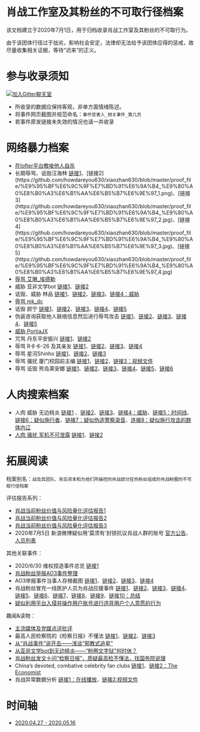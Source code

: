 肖战工作室及其粉丝的不可取行径档案
=========================
该文档建立于2020年7月1日，用于归档收录肖战工作室及其粉丝的不可取行为。

由于该团体行径过于拙劣，影响社会安定，法律却无法给予该团体应得的惩戒，故尽量收集相关证据，等待“迟来”的正义。

参与收录须知
=========================
[![加入Gitter聊天室](https://badges.gitter.im/memcloud/Lobby.svg)](https://gitter.im/howdareyou630/community)
- 所收录的数据应保持客观，非单方面情绪陈述。
- 将事件网页截图并规范命名：`事件受害人_相关事件_第几页`
- 若事件原发链接未失效的情况也请一并收录

网络暴力档案
=========================
- [在lofter平台教唆他人自杀](https://github.com/howdareyou630/xiaozhan630/blob/master/proof_file/%E5%9C%A8lofter%E5%B9%B3%E5%8F%B0%E6%95%99%E5%94%86%E4%BB%96%E4%BA%BA%E8%87%AA%E6%9D%80.jpg)
- 长期辱骂、诋毁汪海林 [链接1](https://m.weibo.cn/status/4518954184332299?)、[链接2](https://github.com/howdareyou630/xiaozhan630/blob/master/proof_file/%E9%95%BF%E6%9C%9F%E7%BD%91%E6%9A%B4_%E9%80%A0%E8%B0%A3%E6%B1%AA%E6%B5%B7%E6%9E%97_1.png)、[链接3](https://github.com/howdareyou630/xiaozhan630/blob/master/proof_file/%E9%95%BF%E6%9C%9F%E7%BD%91%E6%9A%B4_%E9%80%A0%E8%B0%A3%E6%B1%AA%E6%B5%B7%E6%9E%97_2.jpg)、[链接4](https://github.com/howdareyou630/xiaozhan630/blob/master/proof_file/%E9%95%BF%E6%9C%9F%E7%BD%91%E6%9A%B4_%E9%80%A0%E8%B0%A3%E6%B1%AA%E6%B5%B7%E6%9E%97_3.jpg)、[链接5](https://github.com/howdareyou630/xiaozhan630/blob/master/proof_file/%E9%95%BF%E6%9C%9F%E7%BD%91%E6%9A%B4_%E9%80%A0%E8%B0%A3%E6%B1%AA%E6%B5%B7%E6%9E%97_4.jpg)
- [辱骂 艾琳_埃德勒](https://github.com/howdareyou630/xiaozhan630/blob/master/proof_file/%E7%BD%91%E6%9A%B4%E8%89%BE%E7%90%B3_%E5%9F%83%E5%BE%B7%E5%8B%92.jpg)
- 威胁 亚非文学bot [链接1](https://github.com/howdareyou630/xiaozhan630/blob/master/proof_file/%E4%BA%9A%E9%9D%9E%E6%96%87%E5%AD%A6bot%E5%81%9C%E6%9B%B4_1.jpg)、[链接2](https://github.com/howdareyou630/xiaozhan630/blob/master/proof_file/%E4%BA%9A%E9%9D%9E%E6%96%87%E5%AD%A6bot%E5%81%9C%E6%9B%B4_2.jpg)
- 诋毁、威胁 林品 [链接1](https://github.com/howdareyou630/xiaozhan630/blob/master/proof_file/%E6%9E%97%E5%93%81%E8%80%81%E5%B8%88%E8%A2%AB%E7%BD%91%E6%9A%B4_2.jpg)、[链接2](https://github.com/howdareyou630/xiaozhan630/blob/master/proof_file/%E6%9E%97%E5%93%81%E8%80%81%E5%B8%88%E8%A2%AB%E7%BD%91%E6%9A%B4_%E4%B8%BE%E4%BE%8B_9.jpg)、[链接3](https://github.com/howdareyou630/xiaozhan630/blob/master/proof_file/%E6%9E%97%E5%93%81%E8%80%81%E5%B8%88%E8%A2%AB%E7%BD%91%E6%9A%B4_%E4%B8%BE%E4%BE%8B_10.jpg)、[链接4：威胁](https://github.com/howdareyou630/xiaozhan630/blob/master/proof_file/%E6%9E%97%E5%93%81%E8%80%81%E5%B8%88%E8%A2%AB%E7%BD%91%E6%9A%B4_%E4%B8%BE%E4%BE%8B_11.jpg)
- [辱骂 mk_dc](https://github.com/howdareyou630/xiaozhan630/blob/master/proof_file/%E7%BD%91%E6%9A%B4%E7%94%BB%E6%89%8Bmk_dc_1.jpg)
- 诋毁 颜宁 [链接1](https://github.com/howdareyou630/xiaozhan630/blob/master/proof_file/%E7%BD%91%E6%9A%B4%E9%A2%9C%E5%AE%81_1.jpg)、[链接2](https://github.com/howdareyou630/xiaozhan630/blob/master/proof_file/%E7%BD%91%E6%9A%B4%E9%A2%9C%E5%AE%81_2.jpg)、[链接3](https://github.com/howdareyou630/xiaozhan630/blob/master/proof_file/%E7%BD%91%E6%9A%B4%E9%A2%9C%E5%AE%81_3.jpg)、[链接4](https://github.com/howdareyou630/xiaozhan630/blob/master/proof_file/%E7%BD%91%E6%9A%B4%E9%A2%9C%E5%AE%81_4.jpg)、[链接5](https://github.com/howdareyou630/xiaozhan630/blob/master/proof_file/%E7%BD%91%E6%9A%B4%E9%A2%9C%E5%AE%81_5.jpg)
- 伪装咨询获取他人联络信息然后进行辱骂攻击 [链接1](https://github.com/howdareyou630/xiaozhan630/blob/master/proof_file/%E4%BA%BA%E8%82%89%E8%BE%B1%E9%AA%82%E7%B4%A0%E4%BA%BA_2.jpg)、[链接2](https://github.com/howdareyou630/xiaozhan630/blob/master/proof_file/%E4%BA%BA%E8%82%89%E8%BE%B1%E9%AA%82%E7%B4%A0%E4%BA%BA_3.jpg)、[链接3](https://github.com/howdareyou630/xiaozhan630/blob/master/proof_file/%E4%BA%BA%E8%82%89%E8%BE%B1%E9%AA%82%E7%B4%A0%E4%BA%BA_4.jpg)、[链接4](https://github.com/howdareyou630/xiaozhan630/blob/master/proof_file/%E4%BA%BA%E8%82%89%E8%BE%B1%E9%AA%82%E7%B4%A0%E4%BA%BA_5.jpg)、[链接5](https://github.com/howdareyou630/xiaozhan630/blob/master/proof_file/%E4%BA%BA%E8%82%89%E8%BE%B1%E9%AA%82%E7%B4%A0%E4%BA%BA_1.jpg)
- [威胁 PortiaJX](https://github.com/howdareyou630/xiaozhan630/blob/master/proof_file/%E5%A8%81%E8%83%81PortiaJX.jpg)
- 咒骂 丹东平安振兴 [链接1](https://github.com/howdareyou630/xiaozhan630/blob/master/proof_file/%E4%B8%B9%E4%B8%9C%E5%B9%B3%E5%AE%89%E6%8C%AF%E5%85%B4_%E8%BE%B1%E9%AA%82_2.jpg)、[链接2](https://github.com/howdareyou630/xiaozhan630/blob/master/proof_file/%E4%B8%B9%E4%B8%9C%E5%B9%B3%E5%AE%89%E6%8C%AF%E5%85%B4_%E8%BE%B1%E9%AA%82_3.jpg)
- 辱骂 R卡卡-26 及其亲友 [链接1](https://github.com/howdareyou630/xiaozhan630/blob/master/proof_file/%E7%99%BD%E7%A5%A8%E7%BE%8E%E5%B7%A5%E5%AD%97%E4%BD%93%E5%B9%B6%E8%BE%B1%E9%AA%82%E7%BE%8E%E5%B7%A5%E5%8F%8A%E5%85%B6%E4%BA%B2%E5%8F%8B_1.jpg)、[链接2](https://github.com/howdareyou630/xiaozhan630/blob/master/proof_file/%E7%99%BD%E7%A5%A8%E7%BE%8E%E5%B7%A5%E5%AD%97%E4%BD%93%E5%B9%B6%E8%BE%B1%E9%AA%82%E7%BE%8E%E5%B7%A5%E5%8F%8A%E5%85%B6%E4%BA%B2%E5%8F%8B_8.jpg)、[链接3](https://github.com/howdareyou630/xiaozhan630/blob/master/proof_file/%E7%99%BD%E7%A5%A8%E7%BE%8E%E5%B7%A5%E5%AD%97%E4%BD%93%E5%B9%B6%E8%BE%B1%E9%AA%82%E7%BE%8E%E5%B7%A5%E5%8F%8A%E5%85%B6%E4%BA%B2%E5%8F%8B_9.jpg)、[链接4](https://github.com/howdareyou630/xiaozhan630/blob/master/proof_file/%E7%99%BD%E7%A5%A8%E7%BE%8E%E5%B7%A5%E5%AD%97%E4%BD%93%E5%B9%B6%E8%BE%B1%E9%AA%82%E7%BE%8E%E5%B7%A5%E5%8F%8A%E5%85%B6%E4%BA%B2%E5%8F%8B_10.jpg)
- 辱骂 星河Shinho [链接1](https://github.com/howdareyou630/xiaozhan630/blob/master/proof_file/%E7%BD%91%E6%9A%B4%E8%AE%BE%E8%AE%A1%E5%8D%9A%E4%B8%BB%E6%98%9F%E6%B2%B3_3.jpg)、[链接2](https://github.com/howdareyou630/xiaozhan630/blob/master/proof_file/%E7%BD%91%E6%9A%B4%E8%AE%BE%E8%AE%A1%E5%8D%9A%E4%B8%BB%E6%98%9F%E6%B2%B3_1.jpg)、[链接3](https://github.com/howdareyou630/xiaozhan630/blob/master/proof_file/%E7%BD%91%E6%9A%B4%E8%AE%BE%E8%AE%A1%E5%8D%9A%E4%B8%BB%E6%98%9F%E6%B2%B3_2.jpg)
- 辱骂 骚扰 厦门校园前主编 [链接1](https://github.com/howdareyou630/xiaozhan630/blob/master/proof_file/%E8%BE%B1%E9%AA%82%E9%AA%9A%E6%89%B0%E5%8E%A6%E9%97%A8%E6%A0%A1%E5%9B%AD%E5%89%8D%E4%B8%BB%E7%BC%96_1.png)、[链接2](https://github.com/howdareyou630/xiaozhan630/blob/master/proof_file/%E8%BE%B1%E9%AA%82%E9%AA%9A%E6%89%B0%E5%8E%A6%E9%97%A8%E6%A0%A1%E5%9B%AD%E5%89%8D%E4%B8%BB%E7%BC%96_2.jpg)、[链接3：视频文件](https://github.com/howdareyou630/xiaozhan630/blob/master/proof_file/%E8%BE%B1%E9%AA%82%E9%AA%9A%E6%89%B0%E5%8E%A6%E9%97%A8%E6%A0%A1%E5%9B%AD%E5%89%8D%E4%B8%BB%E7%BC%96_3.mp4)
- 辱骂 诋毁 熊岛莱安娜 [链接1](https://github.com/howdareyou630/xiaozhan630/blob/master/proof_file/%E7%86%8A%E5%B2%9B%E8%8E%B1%E5%AE%89%E5%A8%9C-3.jpg)、[链接2](https://github.com/howdareyou630/xiaozhan630/blob/master/proof_file/%E7%86%8A%E5%B2%9B%E8%8E%B1%E5%AE%89%E5%A8%9C-4.jpg)、[链接3](https://github.com/howdareyou630/xiaozhan630/blob/master/proof_file/%E7%86%8A%E5%B2%9B%E8%8E%B1%E5%AE%89%E5%A8%9C-5.jpg)、[链接4](https://github.com/howdareyou630/xiaozhan630/blob/master/proof_file/%E7%86%8A%E5%B2%9B%E8%8E%B1%E5%AE%89%E5%A8%9C-9.jpg)、[链接5](https://github.com/howdareyou630/xiaozhan630/blob/master/proof_file/%E7%86%8A%E5%B2%9B%E8%8E%B1%E5%AE%89%E5%A8%9C-2.jpg)、[链接6](https://github.com/howdareyou630/xiaozhan630/blob/master/proof_file/%E7%86%8A%E5%B2%9B%E8%8E%B1%E5%AE%89%E5%A8%9C-1.jpg)

人肉搜索档案
=========================
- 人肉 威胁 无边桃炎 [链接1](https://weibo.com/1820542391/J99gRwcTc) 、[链接2](https://weibo.com/5890244777/J99OQBvFD)、[链接3](https://github.com/howdareyou630/xiaozhan630/blob/master/proof_file/%E6%97%A0%E8%BE%B9%E6%A1%83%E7%82%8E%E9%81%AD%E4%BA%BA%E8%82%89%E6%90%9C%E7%B4%A2_3.jpg)、[链接4：威胁](https://github.com/howdareyou630/xiaozhan630/blob/master/proof_file/%E6%97%A0%E8%BE%B9%E6%A1%83%E7%82%8E%E9%81%AD%E4%BA%BA%E8%82%89%E6%90%9C%E7%B4%A2_4.jpg)、[链接5：时间线](https://www.zhihu.com/question/404327099/answer/1311944827)、[链接6：疑似施行者](https://github.com/howdareyou630/xiaozhan630/blob/master/proof_file/%E6%97%A0%E8%BE%B9%E6%A1%83%E7%82%8E%E9%81%AD%E4%BA%BA%E8%82%89%E6%90%9C%E7%B4%A2_6.jpg)、[链接7：疑似伪造警察录音](https://weibo.com/1820542391/J9EDUdTq1)、[连接8：疑似施行攻击的群体内讧](https://github.com/howdareyou630/xiaozhan630/blob/master/proof_file/%E6%97%A0%E8%BE%B9%E6%A1%83%E7%82%8E%E9%81%AD%E4%BA%BA%E8%82%89%E6%90%9C%E7%B4%A2_%E7%96%91%E4%BC%BC%E6%96%BD%E8%A1%8C%E6%94%BB%E5%87%BB%E7%9A%84%E7%BE%A4%E4%BD%93%E5%86%85%E8%AE%A7.jpg)
- [人肉 骚扰 军机不可泄露](https://www.weibo.com/2356166212/J8MJpD0ME) [链接1](https://github.com/howdareyou630/xiaozhan630/blob/master/proof_file/%E5%86%9B%E6%9C%BA%E4%B8%8D%E5%8F%AF%E6%B3%84%E9%9C%B2_%E4%BA%BA%E8%82%89%E4%B8%BE%E6%8A%A5_1.png)、[链接2](https://github.com/howdareyou630/xiaozhan630/blob/master/proof_file/%E5%86%9B%E6%9C%BA%E4%B8%8D%E5%8F%AF%E6%B3%84%E9%9C%B2_%E4%BA%BA%E8%82%89%E4%B8%BE%E6%8A%A5_2.png)


拓展阅读
=========================
档案别名：`战及其团队、背后资本和为他们所操控的肖战部分狂热粉丝组成的肖战粉圈的不可取行径档案`

评估报告系列：
- [肖战当前粉丝价值与风险量化评估报告1](https://github.com/howdareyou630/xiaozhan630/blob/master/extra_read/%E8%82%96%E6%88%98%E5%BD%93%E5%89%8D%E7%B2%89%E4%B8%9D%E4%BB%B7%E5%80%BC%E4%B8%8E%E9%A3%8E%E9%99%A9%E9%87%8F%E5%8C%96%E8%AF%84%E4%BC%B0%E6%8A%A5%E5%91%8A1-1.jpg)
- [肖战当前粉丝价值与风险量化评估报告2](https://github.com/howdareyou630/xiaozhan630/blob/master/extra_read/%E8%82%96%E6%88%98%E5%BD%93%E5%89%8D%E7%B2%89%E4%B8%9D%E4%BB%B7%E5%80%BC%E4%B8%8E%E9%A3%8E%E9%99%A9%E9%87%8F%E5%8C%96%E8%AF%84%E4%BC%B0%E6%8A%A5%E5%91%8A1-2.jpg)
- [肖战当前粉丝价值与风险量化评估报告3](https://github.com/howdareyou630/xiaozhan630/blob/master/extra_read/%E8%82%96%E6%88%98%E5%BD%93%E5%89%8D%E7%B2%89%E4%B8%9D%E4%BB%B7%E5%80%BC%E4%B8%8E%E9%A3%8E%E9%99%A9%E9%87%8F%E5%8C%96%E8%AF%84%E4%BC%B0%E6%8A%A5%E5%91%8A1-3.jpg)
- 2020年7月5日 新浪微博疑似用'莫须有'封锁抗议肖战人群的账号 [官方公告](https://www.weibo.com/1934183965/J9Nk9jbU0)、[人员列表](https://weibo.com/6597718943/J9Nn1oWSs)

其他关联事件：
- 2020/6/30 维权捏造事件总览 [链接1](https://weibo.com/1804471041/J98zyFpce)
- [肖战粉丝举报AO3事件整理](https://github.com/Feb27HistoryMoment/XiaoZhanGate)
- AO3举报事件当事人存根截图 [链接1](https://github.com/howdareyou630/xiaozhan630/blob/master/proof_file/AO3_%E4%B8%BE%E6%8A%A5_1.jpg)、[链接2](https://github.com/howdareyou630/xiaozhan630/blob/master/proof_file/AO3_%E4%B8%BE%E6%8A%A5_2.jpg)、[链接3](https://github.com/howdareyou630/xiaozhan630/blob/master/proof_file/AO3_%E4%B8%BE%E6%8A%A5_3.jpg)、[链接4](https://github.com/howdareyou630/xiaozhan630/blob/master/proof_file/AO3_%E4%B8%BE%E6%8A%A5_4.jpg)
- 肖战粉丝冒充一线医护人员为肖战应援事件 [链接1](https://github.com/howdareyou630/xiaozhan630/blob/master/proof_file/%E5%86%92%E5%85%85%E4%B8%80%E7%BA%BF%E5%8C%BB%E6%8A%A4%E4%BA%BA%E5%91%98_1.jpg)、[链接2](https://github.com/howdareyou630/xiaozhan630/blob/master/proof_file/%E5%86%92%E5%85%85%E4%B8%80%E7%BA%BF%E5%8C%BB%E6%8A%A4%E4%BA%BA%E5%91%98_2.jpg)、[链接3](https://github.com/howdareyou630/xiaozhan630/blob/master/proof_file/%E5%86%92%E5%85%85%E4%B8%80%E7%BA%BF%E5%8C%BB%E6%8A%A4%E4%BA%BA%E5%91%98_4.jpg)、[链接4](https://github.com/howdareyou630/xiaozhan630/blob/master/proof_file/%E5%86%92%E5%85%85%E4%B8%80%E7%BA%BF%E5%8C%BB%E6%8A%A4%E4%BA%BA%E5%91%98_5.jpg)、[链接5](https://github.com/howdareyou630/xiaozhan630/blob/master/proof_file/%E5%86%92%E5%85%85%E4%B8%80%E7%BA%BF%E5%8C%BB%E6%8A%A4%E4%BA%BA%E5%91%98_6.jpg)、[链接6](https://github.com/howdareyou630/xiaozhan630/blob/master/proof_file/%E5%86%92%E5%85%85%E4%B8%80%E7%BA%BF%E5%8C%BB%E6%8A%A4%E4%BA%BA%E5%91%98_8.jpg)、[链接7](https://github.com/howdareyou630/xiaozhan630/blob/master/proof_file/%E5%86%92%E5%85%85%E4%B8%80%E7%BA%BF%E5%8C%BB%E6%8A%A4%E4%BA%BA%E5%91%98_9.jpg)、[链接8](https://github.com/howdareyou630/xiaozhan630/blob/master/proof_file/%E5%86%92%E5%85%85%E4%B8%80%E7%BA%BF%E5%8C%BB%E6%8A%A4%E4%BA%BA%E5%91%98_10.jpg)、[链接9](https://github.com/howdareyou630/xiaozhan630/blob/master/proof_file/%E5%86%92%E5%85%85%E4%B8%80%E7%BA%BF%E5%8C%BB%E6%8A%A4%E4%BA%BA%E5%91%98_12.jpg)、[链接10：总结](https://github.com/howdareyou630/xiaozhan630/blob/master/proof_file/%E5%86%92%E5%85%85%E4%B8%80%E7%BA%BF%E5%8C%BB%E6%8A%A4%E4%BA%BA%E5%91%98_13.jpg)
- [疑似利用平台入侵并操作用户账号进行违背用户个人意愿的行为](https://weibo.com/5366907963/J9o2IovUf)

趣闻&读物：
- [主流媒体及党媒点评批评](https://github.com/howdareyou630/xiaozhan630/blob/master/proof_file/%E8%A2%AB%E4%B8%BB%E6%B5%81%E5%AA%92%E4%BD%93%E7%82%B9%E5%90%8D.jpg)
- 最高人民检察院的《检察日报》不懂法 [链接1](http://zjnews.china.com.cn/yuanchuan/2020-03-12/216341.html)、[链接2](https://weibo.com/3183107112/Iy55cvFi3)、[链接3](https://weibo.com/3183107112/Iy6lAs66h)
- [从“肖战事件”说开去——浅谈“邪教式追星”](https://weibo.com/ttarticle/p/show?id=2309404520473747653007)
- [从亚非文学bot到无边桃炎——“粉圈文字狱”何时休？](https://weibo.com/ttarticle/p/show?id=2309404522151985414194)
- [肖战粉丝发文十问“检察日报”，质疑最高检不懂法，找国务院说理](https://3g.163.com/air/article_cambrian/F7KRRU700546C80B.html)
- China’s devoted, combative celebrity fan clubs [链接1](https://weibo.com/5818954792/J9E96mOjp)、[链接2：The Economist](https://www.economist.com/china/2020/07/04/chinas-devoted-combative-celebrity-fan-clubs)
- 肖战异常数据分析 [链接1：在线播放](https://weibo.com/tv/show/1034:4523750360547357?from=old_pc_videoshow)、[链接2:视频文件](https://github.com/howdareyou630/xiaozhan630/blob/master/extra_read/%E8%82%96%E6%88%98%E5%BC%82%E5%B8%B8%E6%95%B0%E6%8D%AE%E5%88%86%E6%9E%90.mp4)

时间轴
=========================
- [2020.04.27 - 2020.05.16](https://s1.ax1x.com/2020/05/16/YgEpwR.png)

